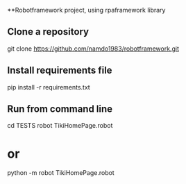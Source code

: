 **Robotframework project, using rpaframework library

## Clone a repository
git clone https://github.com/namdo1983/robotframework.git

## Install requirements file
pip install -r requirements.txt

## Run from command line
cd TESTS
robot TikiHomePage.robot
# or
python -m robot TikiHomePage.robot
